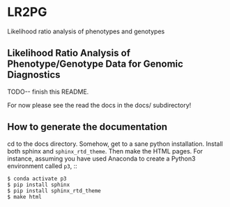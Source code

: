 # LR2PG
Likelihood ratio analysis of phenotypes and genotypes


## Likelihood Ratio Analysis of Phenotype/Genotype Data for Genomic Diagnostics

TODO-- finish this README.

For now please see the read the docs in the docs/ subdirectory!

## How to generate the documentation


cd to the docs directory. Somehow, get to a sane python installation. Install both
sphinx and ``sphinx_rtd_theme``. Then make the HTML pages. For instance, assuming you have used
Anaconda to create a Python3 environment called ``p3``, ::

```
$ conda activate p3
$ pip install sphinx
$ pip install sphinx_rtd_theme
$ make html
```



